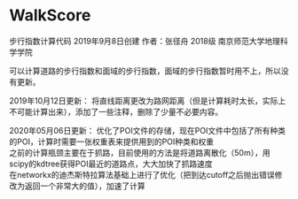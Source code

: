 # WalkScore
步行指数计算代码 2019年9月8日创建
作者：张径舟 2018级 南京师范大学地理科学学院

可以计算道路的步行指数和面域的步行指数，面域的步行指数暂时用不上，所以没有更新。

2019年10月12日更新：
将直线距离更改为路网距离（但是计算耗时太长，实际上不可能计算出来），添加了一些注释，删除了少量不必要内容。

2020年05月06日更新：
  优化了POI文件的存储，现在POI文件中包括了所有种类的POI，计算时需要一张权重表来提供用到的POI种类和权重  
  之前的计算瓶颈主要在于抓路，目前使用的方法是将道路离散化（50m），用scipy的kdtree获得POI最近的道路点，大大加快了抓路速度  
  在networkx的迪杰斯特拉算法基础上进行了优化（把到达cutoff之后抛出错误修改为返回一个非常大的值），加速了计算  

